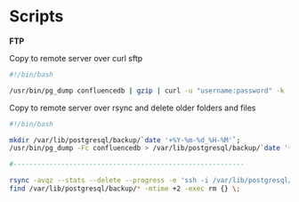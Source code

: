 # Scripts

**FTP**

Copy to remote server over curl sftp
```bash
#!/bin/bash

/usr/bin/pg_dump confluencedb | gzip | curl -u "username:password" -k  "sftp://servername/pg_backup/confluence/`date '+%Y-%m-%d_%H-%M'`/db_confluencedb.gz" --ftp-create-dirs -T -
```


Copy to remote server over rsync and delete older folders and files
```bash
#!/bin/bash

mkdir /var/lib/postgresql/backup/`date '+%Y-%m-%d_%H-%M'`;
/usr/bin/pg_dump -Fc confluencedb > /var/lib/postgresql/backup/`date '+%Y-%m-%d_%H-%M'`/db_confluencedb.bak;

#----------------------------------------------------------

rsync -avqz --stats --delete --progress -e 'ssh -i /var/lib/postgresql/.ssh/postgres.ppk' /var/lib/postgresql/backup/ username@servername:/pg_backup/confluence/
find /var/lib/postgresql/backup/* -mtime +2 -exec rm {} \;

```

